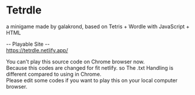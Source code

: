 # Tetrdle
a minigame made by galakrond, based on Tetris + Wordle with JavaScript + HTML

-- Playable Site --  
https://tetrdle.netlify.app/

You can't play this source code on Chrome browser now.  
Because this codes are changed for fit netlify. so The .txt Handling is different compared to using in Chrome.  
Please edit some codes if you want to play this on your local computer browser.
